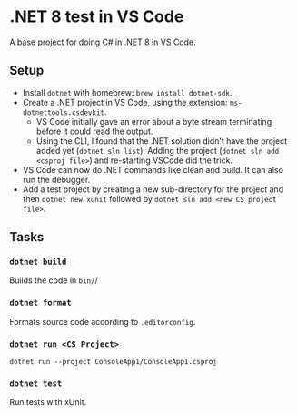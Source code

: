 # .NET 8 test in VS Code

A base project for doing C# in .NET 8 in VS Code.

## Setup

- Install `dotnet` with homebrew: `brew install dotnet-sdk`.
- Create a .NET project in VS Code, using the extension: `ms-dotnettools.csdevkit`.
  - VS Code initially gave an error about a byte stream terminating before it could read the output.
  - Using the CLI, I found that the .NET solution didn't have the project added yet (`dotnet sln
    list`).  Adding the project (`dotnet sln add <csproj file>`) and re-starting VSCode did the
    trick.
- VS Code can now do .NET commands like clean and build.  It can also run the debugger.
- Add a test project by creating a new sub-directory for the project and then `dotnet new xunit`
  followed by `dotnet sln add <new CS project file>`.

## Tasks

### `dotnet build`

Builds the code in `bin/`/

### `dotnet format`

Formats source code according to `.editorconfig`.

### `dotnet run <CS Project>`

```shell
dotnet run --project ConsoleApp1/ConsoleApp1.csproj
```

### `dotnet test`

Run tests with xUnit.
